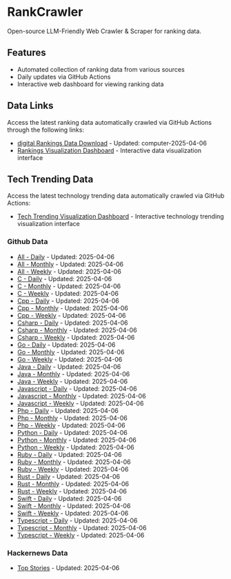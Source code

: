 # RankCrawler

Open-source LLM-Friendly Web Crawler & Scraper for ranking data.

## Features

* Automated collection of ranking data from various sources
* Daily updates via GitHub Actions
* Interactive web dashboard for viewing ranking data


## Data Links

Access the latest ranking data automatically crawled via GitHub Actions through the following links:

* [digital Rankings Data Download](https://github.com/chenjy16/RankCrawler/blob/main/data/1688/digital_computer_2025-04-06.json) - Updated: computer-2025-04-06
* [Rankings Visualization Dashboard](https://chenjy16.github.io/RankCrawler/1688_rankings.html) - Interactive data visualization interface




## Tech Trending Data

Access the latest technology trending data automatically crawled via GitHub Actions:

* [Tech Trending Visualization Dashboard](https://chenjy16.github.io/RankCrawler/tech_trending.html) - Interactive technology trending visualization interface

### Github Data

* [All - Daily](https://github.com/chenjy16/RankCrawler/blob/main/data/github/github_all_daily_2025-04-06.json) - Updated: 2025-04-06
* [All - Monthly](https://github.com/chenjy16/RankCrawler/blob/main/data/github/github_all_monthly_2025-04-06.json) - Updated: 2025-04-06
* [All - Weekly](https://github.com/chenjy16/RankCrawler/blob/main/data/github/github_all_weekly_2025-04-06.json) - Updated: 2025-04-06
* [C - Daily](https://github.com/chenjy16/RankCrawler/blob/main/data/github/github_c_daily_2025-04-06.json) - Updated: 2025-04-06
* [C - Monthly](https://github.com/chenjy16/RankCrawler/blob/main/data/github/github_c_monthly_2025-04-06.json) - Updated: 2025-04-06
* [C - Weekly](https://github.com/chenjy16/RankCrawler/blob/main/data/github/github_c_weekly_2025-04-06.json) - Updated: 2025-04-06
* [Cpp - Daily](https://github.com/chenjy16/RankCrawler/blob/main/data/github/github_cpp_daily_2025-04-06.json) - Updated: 2025-04-06
* [Cpp - Monthly](https://github.com/chenjy16/RankCrawler/blob/main/data/github/github_cpp_monthly_2025-04-06.json) - Updated: 2025-04-06
* [Cpp - Weekly](https://github.com/chenjy16/RankCrawler/blob/main/data/github/github_cpp_weekly_2025-04-06.json) - Updated: 2025-04-06
* [Csharp - Daily](https://github.com/chenjy16/RankCrawler/blob/main/data/github/github_csharp_daily_2025-04-06.json) - Updated: 2025-04-06
* [Csharp - Monthly](https://github.com/chenjy16/RankCrawler/blob/main/data/github/github_csharp_monthly_2025-04-06.json) - Updated: 2025-04-06
* [Csharp - Weekly](https://github.com/chenjy16/RankCrawler/blob/main/data/github/github_csharp_weekly_2025-04-06.json) - Updated: 2025-04-06
* [Go - Daily](https://github.com/chenjy16/RankCrawler/blob/main/data/github/github_go_daily_2025-04-06.json) - Updated: 2025-04-06
* [Go - Monthly](https://github.com/chenjy16/RankCrawler/blob/main/data/github/github_go_monthly_2025-04-06.json) - Updated: 2025-04-06
* [Go - Weekly](https://github.com/chenjy16/RankCrawler/blob/main/data/github/github_go_weekly_2025-04-06.json) - Updated: 2025-04-06
* [Java - Daily](https://github.com/chenjy16/RankCrawler/blob/main/data/github/github_java_daily_2025-04-06.json) - Updated: 2025-04-06
* [Java - Monthly](https://github.com/chenjy16/RankCrawler/blob/main/data/github/github_java_monthly_2025-04-06.json) - Updated: 2025-04-06
* [Java - Weekly](https://github.com/chenjy16/RankCrawler/blob/main/data/github/github_java_weekly_2025-04-06.json) - Updated: 2025-04-06
* [Javascript - Daily](https://github.com/chenjy16/RankCrawler/blob/main/data/github/github_javascript_daily_2025-04-06.json) - Updated: 2025-04-06
* [Javascript - Monthly](https://github.com/chenjy16/RankCrawler/blob/main/data/github/github_javascript_monthly_2025-04-06.json) - Updated: 2025-04-06
* [Javascript - Weekly](https://github.com/chenjy16/RankCrawler/blob/main/data/github/github_javascript_weekly_2025-04-06.json) - Updated: 2025-04-06
* [Php - Daily](https://github.com/chenjy16/RankCrawler/blob/main/data/github/github_php_daily_2025-04-06.json) - Updated: 2025-04-06
* [Php - Monthly](https://github.com/chenjy16/RankCrawler/blob/main/data/github/github_php_monthly_2025-04-06.json) - Updated: 2025-04-06
* [Php - Weekly](https://github.com/chenjy16/RankCrawler/blob/main/data/github/github_php_weekly_2025-04-06.json) - Updated: 2025-04-06
* [Python - Daily](https://github.com/chenjy16/RankCrawler/blob/main/data/github/github_python_daily_2025-04-06.json) - Updated: 2025-04-06
* [Python - Monthly](https://github.com/chenjy16/RankCrawler/blob/main/data/github/github_python_monthly_2025-04-06.json) - Updated: 2025-04-06
* [Python - Weekly](https://github.com/chenjy16/RankCrawler/blob/main/data/github/github_python_weekly_2025-04-06.json) - Updated: 2025-04-06
* [Ruby - Daily](https://github.com/chenjy16/RankCrawler/blob/main/data/github/github_ruby_daily_2025-04-06.json) - Updated: 2025-04-06
* [Ruby - Monthly](https://github.com/chenjy16/RankCrawler/blob/main/data/github/github_ruby_monthly_2025-04-06.json) - Updated: 2025-04-06
* [Ruby - Weekly](https://github.com/chenjy16/RankCrawler/blob/main/data/github/github_ruby_weekly_2025-04-06.json) - Updated: 2025-04-06
* [Rust - Daily](https://github.com/chenjy16/RankCrawler/blob/main/data/github/github_rust_daily_2025-04-06.json) - Updated: 2025-04-06
* [Rust - Monthly](https://github.com/chenjy16/RankCrawler/blob/main/data/github/github_rust_monthly_2025-04-06.json) - Updated: 2025-04-06
* [Rust - Weekly](https://github.com/chenjy16/RankCrawler/blob/main/data/github/github_rust_weekly_2025-04-06.json) - Updated: 2025-04-06
* [Swift - Daily](https://github.com/chenjy16/RankCrawler/blob/main/data/github/github_swift_daily_2025-04-06.json) - Updated: 2025-04-06
* [Swift - Monthly](https://github.com/chenjy16/RankCrawler/blob/main/data/github/github_swift_monthly_2025-04-06.json) - Updated: 2025-04-06
* [Swift - Weekly](https://github.com/chenjy16/RankCrawler/blob/main/data/github/github_swift_weekly_2025-04-06.json) - Updated: 2025-04-06
* [Typescript - Daily](https://github.com/chenjy16/RankCrawler/blob/main/data/github/github_typescript_daily_2025-04-06.json) - Updated: 2025-04-06
* [Typescript - Monthly](https://github.com/chenjy16/RankCrawler/blob/main/data/github/github_typescript_monthly_2025-04-06.json) - Updated: 2025-04-06
* [Typescript - Weekly](https://github.com/chenjy16/RankCrawler/blob/main/data/github/github_typescript_weekly_2025-04-06.json) - Updated: 2025-04-06

### Hackernews Data

* [Top Stories](https://github.com/chenjy16/RankCrawler/blob/main/data/hackernews/hackernews_top_2025-04-06.json) - Updated: 2025-04-06


